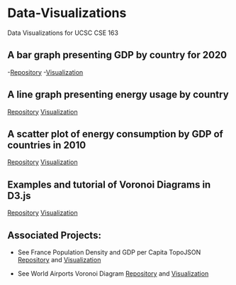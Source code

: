 # Data-Visualizations
Data Visualizations for UCSC CSE 163

## A bar graph presenting GDP by country for 2020 
-[Repository](https://github.com/jleckron/BarGraph)
-[Visualization](https://jleckron.github.io/BarGraph/)

## A line graph presenting energy usage by country 
[Repository](https://github.com/jleckron/MultiLineGraph)
[Visualization](https://jleckron.github.io/MultiLineGraph/)

## A scatter plot of energy consumption by GDP of countries in 2010
[Repository](https://github.com/jleckron/ScatterPlot)
[Visualization](https://jleckron.github.io/ScatterPlot/)

## Examples and tutorial of Voronoi Diagrams in D3.js
[Repository](https://github.com/jleckron/Voronoi)
[Visualization]()

## Associated Projects:
- See France Population Density and GDP per Capita TopoJSON [Repository](https://github.com/jleckron/FranceTopoJson) and [Visualization](https://jleckron.github.io/FranceTopoJson/)

- See World Airports Voronoi Diagram [Repository](https://github.com/jleckron/WorldAirportsVoronoi) and [Visualization](https://jleckron.github.io/WorldAirportsVoronoi/)
